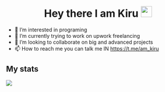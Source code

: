 <h1 align="center">
  Hey there
  I am Kiru
  <img src="https://media.giphy.com/media/hvRJCLFzcasrR4ia7z/giphy.gif" width="30px"/>
</h1>

- 👀 I’m interested in programing 
- 🌱 I’m currently trying to work on upwork freelancing
- 💞️ I’m looking to collaborate on big and advanced projects
- 📫 How to reach me you can talk me IN https://t.me/am_kiru

<!---
nalikiru-dev/nalikiru-dev is a ✨ special ✨ repository because its `README.md` (this file) appears on your GitHub profile.
You can click the Preview link to take a look at your changes.
--->
<h2>My stats</h2>

![](https://raw.githubusercontent.com/nalikiru-dev/github-stats/refs/heads/master/generated/overview.svg?token=GHSAT0AAAAAADDV7KPGCVF2PF5FS5YBAA6Q2BMZR7A#gh-dark-mode-only)
